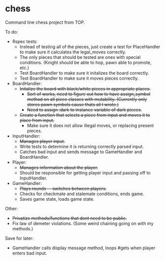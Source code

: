 # chess
Command line chess project from TOP.

To do:
* Rspec tests:
  * Instead of testing all of the pieces, just create a test for PlaceHandler to make sure it calculates the legal_moves correctly.
  * The only pieces that should be tested are ones with special conditions. (Knight should be able to hop, pawn able to promote, etc.)
  * Test BoardHandler to make sure it initalizes the board correctly.
  * Test BoardHandler to make sure it moves pieces correctly.
* BoardHandler:
  * ~~Initalize the board with black/white pieces in appropriate places.~~ 
    * ~~Sort of works, need to figure out how to have assign_symbol method on all piece classes with mutability. (Currently only stores pawn symbols cause thats all I wrote.)~~
    * ~~Need to assign :dark to instance variable of dark pieces.~~
  * ~~Create a function that selects a piece from input and moves it to place from input.~~ 
    * Make sure it does not allow illegal moves, or replacing present pieces.
* InputHandler:
  * ~~Manages player input.~~
  * Write tests to determine it is returning correctly parsed input.
  * Catches bad input and sends message to GameHandler and BoardHandler.
* Player:
  * ~~Manages information about the player.~~
  * Should be responsible for getting player input and passing off to InputHandler.
* GameHandler:
  * ~~Plays rounds -- switches between players.~~
  * Checks for checkmate and stalemate conditions, ends game.
  * Saves game state, loads game state.

Other:
* ~~Privatize methods/functions that dont need to be public.~~
* Fix law of demeter violations. (Some weird chaining going on with my methods.)

Save for later: 
* GameHandler calls display message method, loops #gets when player enters bad input.
